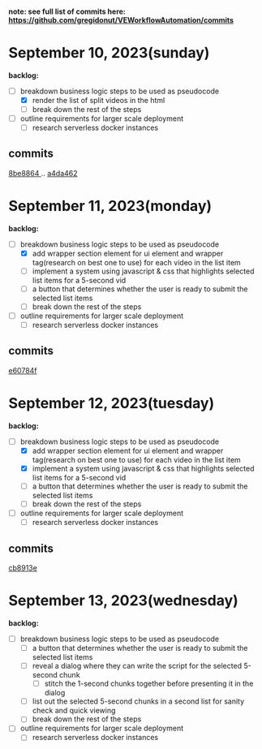 #### note: see full list of commits here: https://github.com/gregidonut/VEWorkflowAutomation/commits

# September 10, 2023(sunday)

**backlog:**

- [ ] breakdown business logic steps to be used as pseudocode
    - [x] render the list of split videos in the html
    - [ ] break down the rest of the steps
- [ ] outline requirements for larger scale deployment
    - [ ] research serverless docker instances

## commits

[ 8be8864 ](https://github.com/gregidonut/VEWorkflowAutomation/commit/8be88647ca5c7fc893025b249f1eb298db5b9fe8)..
[ a4da462 ](https://github.com/gregidonut/VEWorkflowAutomation/commit/a4da462aa8afce68f14738d57191496dc56305bf)

# September 11, 2023(monday)

**backlog:**

- [ ] breakdown business logic steps to be used as pseudocode
    - [x] add wrapper section element for ui element and wrapper tag(research on best one to use)
      for each video in the list item
    - [ ] implement a system using javascript & css that highlights selected list items for a
      5-second vid
    - [ ] a button that determines whether the user is ready to submit the selected list items
    - [ ] break down the rest of the steps
- [ ] outline requirements for larger scale deployment
    - [ ] research serverless docker instances

## commits

[ e60784f ](https://github.com/gregidonut/VEWorkflowAutomation/commit/e60784fab0f0ce458888dfb4ea6002eaa8659ada)

# September 12, 2023(tuesday)

**backlog:**

- [ ] breakdown business logic steps to be used as pseudocode
    - [x] add wrapper section element for ui element and wrapper tag(research on best one to use)
      for each video in the list item
    - [x] implement a system using javascript & css that highlights selected list items for a
      5-second vid
    - [ ] a button that determines whether the user is ready to submit the selected list items
    - [ ] break down the rest of the steps
- [ ] outline requirements for larger scale deployment
    - [ ] research serverless docker instances

## commits

[ cb8913e ](https://github.com/gregidonut/VEWorkflowAutomation/commit/cb8913e6905309ad1d5b57682f6322d084732dec)

# September 13, 2023(wednesday)

**backlog:**

- [ ] breakdown business logic steps to be used as pseudocode
    - [ ] a button that determines whether the user is ready to submit the selected list items
    - [ ] reveal a dialog where they can write the script for the selected 5-second chunk
        - [ ] stitch the 1-second chunks together before presenting it in the dialog
    - [ ] list out the selected 5-second chunks in a second list for sanity check
      and quick viewing
    - [ ] break down the rest of the steps
- [ ] outline requirements for larger scale deployment
    - [ ] research serverless docker instances
